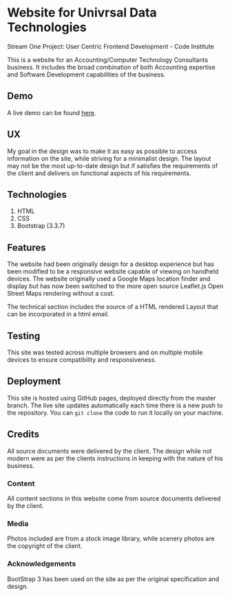# Website for Univrsal Data Technologies
Stream One Project: User Centric Frontend Development - Code Institute 

This is a website for an Accounting/Computer Technology Consultants business.
It includes the broad combination of both Accounting expertise and Software Development capabilities of the business.


## Demo
A live demo can be found [here](https://code-institute-solutions.github.io/StudentExampleProjectGradeFour).


## UX
My goal in the design was to make it as easy as possible to access information on the site, while striving for a minimalist design. The layout may not be the most up-to-date design
but if satisfies the requirements of the client and delivers on functional aspects of his requirements.

## Technologies
1. HTML
2. CSS
3. Bootstrap (3.3.7)


## Features
The website had been originally design for a desktop experience but has been modified to be a responsive website capable of viewing on handheld devices.
The website originally used a Google Maps location finder and display but has now been switched to the more open source Leaflet.js Open Street Maps rendering without a cost.

The technical section includes the source of a HTML rendered Layout that can be incorporated in a html email.



## Testing
This site was tested across multiple browsers and on multiple mobile devices to ensure compatibility and responsiveness.


## Deployment 
This site is hosted using GitHub pages, deployed directly from the master branch. The live site updates automatically each time there is a new push to the repository. You can `git clone` the code to run it locally on your machine.

## Credits
All source documents were delivered by the client.  The design while not modern were as per the clients instructions in keeping with the nature of his business.

### Content
All content sections in this website come from source documents delivered by the client.

### Media 
Photos included are from a stock image library, while scenery photos are the copyright of the client.

### Acknowledgements

BootStrap 3 has been used on the site as per the original specification and design.

